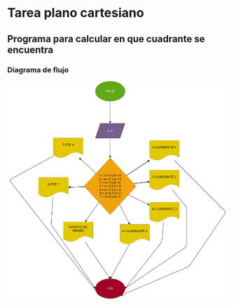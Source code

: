 # Tarea plano cartesiano

## Programa para calcular en que cuadrante se encuentra

### Diagrama de flujo
![Diagrama de flujo](cuadrantes.png "Diagrama de flujo")
